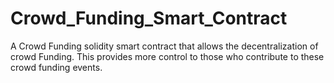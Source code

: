 # Crowd_Funding_Smart_Contract
A Crowd Funding solidity smart contract that allows the decentralization of crowd Funding. This provides more control to those who contribute to these crowd funding events.

